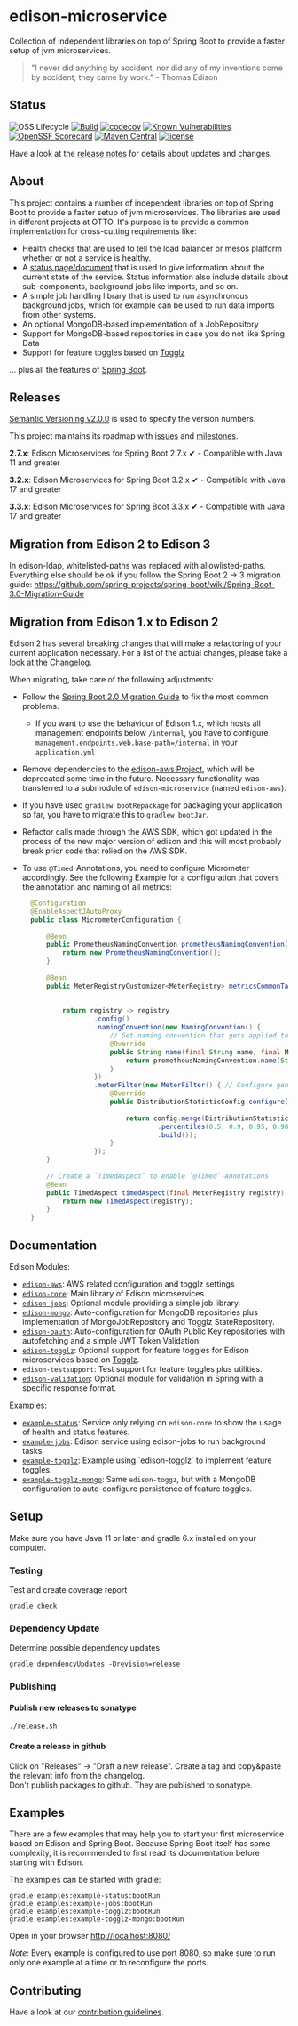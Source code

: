 # edison-microservice

Collection of independent libraries on top of Spring Boot to provide a faster setup of jvm microservices.

> "I never did anything by accident, nor did any of my inventions come by accident; they came by work." - Thomas Edison

## Status

![OSS Lifecycle](https://img.shields.io/osslifecycle?file_url=https%3A%2F%2Fraw.githubusercontent.com%2Fotto-de%2Fedison-microservice%2Fmain%2FOSSMETADATA)
[![Build](https://github.com/otto-de/edison-microservice/actions/workflows/build-main.yml/badge.svg)](https://github.com/otto-de/edison-microservice/actions?query=workflow%3Abuild-main)
[![codecov](https://codecov.io/gh/otto-de/edison-microservice/branch/master/graph/badge.svg)](https://codecov.io/gh/otto-de/edison-microservice)
[![Known Vulnerabilities](https://snyk.io/test/github/otto-de/edison-microservice/badge.svg)](https://snyk.io/test/github/otto-de/edison-microservice)
[![OpenSSF Scorecard](https://api.securityscorecards.dev/projects/github.com/otto-de/edison-microservice/badge)](https://securityscorecards.dev/viewer/?uri=github.com/otto-de/edison-microservice)
[![Maven Central](https://img.shields.io/maven-central/v/de.otto.edison/edison-core?label=maven-central)](https://search.maven.org/search?q=g:de.otto%20a:edison-core%20v:RELEASE%20p:jar)
[![license](https://img.shields.io/github/license/otto-de/edison-microservice.svg)](./LICENSE)

Have a look at the [release notes](CHANGELOG.md) for details about updates and changes.

## About

This project contains a number of independent libraries on top of Spring Boot to provide a faster setup of jvm microservices.
The libraries are used in different projects at OTTO.
It's purpose is to provide a common implementation for cross-cutting requirements like:

* Health checks that are used to tell the load balancer or mesos platform whether or not a service is healthy.
* A [status page/document](https://github.com/otto-de/edison-microservice/tree/master/edison-core) that is used to give information about the current state of the service. Status information also include details about sub-components, background jobs like imports, and so on.
* A simple job handling library that is used to run asynchronous background jobs, which for example can be used to run data imports from other systems.
* An optional MongoDB-based implementation of a JobRepository
* Support for MongoDB-based repositories in case you do not like Spring Data
* Support for feature toggles based on [Togglz](https://www.togglz.org/)

... plus all the features of [Spring Boot](http://projects.spring.io/spring-boot/).


## Releases

[Semantic Versioning v2.0.0](http://semver.org/spec/v2.0.0.html) is used to specify the version numbers.

This project maintains its roadmap with [issues](https://github.com/otto-de/edison-microservice/issues) and [milestones](https://github.com/otto-de/edison-microservice/milestones).

**2.7.x**: Edison Microservices for Spring Boot 2.7.x &#10004; - Compatible with Java 11 and greater

**3.2.x**: Edison Microservices for Spring Boot 3.2.x &#10004; - Compatible with Java 17 and greater

**3.3.x**: Edison Microservices for Spring Boot 3.3.x &#10004; - Compatible with Java 17 and greater

## Migration from Edison 2 to Edison 3

In edison-ldap, whitelisted-paths was replaced with allowlisted-paths.
Everything else should be ok if you follow the Spring Boot 2 -> 3 migration guide:
https://github.com/spring-projects/spring-boot/wiki/Spring-Boot-3.0-Migration-Guide

## Migration from Edison 1.x to Edison 2

Edison 2 has several breaking changes that will make a refactoring of your current application necessary. For a list of
the actual changes, please take a look at the [Changelog](CHANGELOG.md).

When migrating, take care of the following adjustments:

* Follow the [Spring Boot 2.0 Migration Guide](https://github.com/spring-projects/spring-boot/wiki/Spring-Boot-2.0-Migration-Guide)
  to fix the most common problems.
    * If you want to use the behaviour of Edison 1.x, which hosts all management endpoints below `/internal`, you have to 
      configure `management.endpoints.web.base-path=/internal` in your `application.yml`
* Remove dependencies to the [edison-aws Project](https://github.com/otto-de/edison-aws), which will be deprecated some time in the future. 
  Necessary functionality was transferred to a submodule of `edison-microservice` (named `edison-aws`).
* If you have used `gradlew bootRepackage` for packaging your application so far, you have to migrate this to `gradlew bootJar`.
* Refactor calls made through the AWS SDK, which got updated in the process of the new major version of edison and this
  will most probably break prior code that relied on the AWS SDK.
* To use `@Timed`-Annotations, you need to configure Micrometer accordingly. See the following Example for a configuration that
  covers the annotation and naming of all metrics:
  
  ```java
    @Configuration
    @EnableAspectJAutoProxy
    public class MicrometerConfiguration {
    
        @Bean
        public PrometheusNamingConvention prometheusNamingConvention() {
            return new PrometheusNamingConvention();
        }
    
        @Bean
        public MeterRegistryCustomizer<MeterRegistry> metricsCommonTags(@Value("${service.vertical}") final String vertical,
                                                                        @Value("${service.name}") final String serviceName,
                                                                        final PrometheusNamingConvention prometheusNamingConvention) {
            return registry -> registry
                    .config()
                    .namingConvention(new NamingConvention() { 
                        // Set naming convention that gets applied to all metrics, in this  example explicitly using a Prometheus naming convention
                        @Override
                        public String name(final String name, final Meter.Type type, final String baseUnit) {
                            return prometheusNamingConvention.name(String.format("%s.%s.%s", vertical, serviceName, name), type, baseUnit);
                        }
                    })
                    .meterFilter(new MeterFilter() { // Configure generally applicable configurations, like percentiles
                        @Override
                        public DistributionStatisticConfig configure(final Meter.Id id,
                                                                     final DistributionStatisticConfig config) {
                            return config.merge(DistributionStatisticConfig.builder()
                                    .percentiles(0.5, 0.9, 0.95, 0.98, 0.99, 0.999)
                                    .build());
                        }
                    });
        }
    
        // Create a `TimedAspect` to enable `@Timed`-Annotations
        @Bean
        public TimedAspect timedAspect(final MeterRegistry registry) {
            return new TimedAspect(registry);
        }
    }

  ```


## Documentation

Edison Modules:
* [`edison-aws`](edison-auth-aws/README.md): AWS related configuration and togglz settings
* [`edison-core`](edison-core/README.md): Main library of Edison microservices.
* [`edison-jobs`](edison-jobs/README.md): Optional module providing a simple job library.
* [`edison-mongo`](edison-mongo/README.md): Auto-configuration for MongoDB repositories plus implementation of MongoJobRepository and Togglz StateRepository.
* [`edison-oauth`](edison-oauth/README.md): Auto-configuration for OAuth Public Key repositories with autofetching and a simple JWT Token Validation.
* [`edison-togglz`](edison-togglz/README.md): Optional support for feature toggles for Edison microservices based on [Togglz](https://www.togglz.org/).
* `edison-testsupport`: Test support for feature toggles plus utilities.
* [`edison-validation`](edison-validation/README.md): Optional module for validation in Spring with a specific response format.

Examples:
* [`example-status`](examples/example-status): Service only relying on `edison-core` to show the usage of health and status features. 
* [`example-jobs`](examples/example-jobs): Edison service using edison-jobs to run background tasks. 
* [`example-togglz`](examples/example-togglz): Example using `edison-togglz´ to implement feature toggles.
* [`example-togglz-mongo`](examples/example-togglz-mongo): Same `edison-toggz`, but with a MongoDB configuration to auto-configure persistence of feature toggles.


## Setup

Make sure you have Java 11 or later and gradle 6.x installed on your computer.

### Testing

Test and create coverage report

    gradle check

### Dependency Update

Determine possible dependency updates

    gradle dependencyUpdates -Drevision=release

### Publishing

#### Publish new releases to sonatype

    ./release.sh

#### Create a release in github
Click on "Releases" -> "Draft a new release". Create a tag and copy&paste the relevant info from the changelog.<br/>
Don't publish packages to github. They are published to sonatype.

## Examples

There are a few examples that may help you to start your first microservice based
on Edison and Spring Boot. Because Spring Boot itself has some complexity, it is
recommended to first read its documentation before starting with Edison.

The examples can be started with gradle:

    gradle examples:example-status:bootRun
    gradle examples:example-jobs:bootRun
    gradle examples:example-togglz:bootRun
    gradle examples:example-togglz-mongo:bootRun

Open in your browser [http://localhost:8080/](http://localhost:8080/)

*Note:* Every example is configured to use port 8080, so make sure to run only one example at a time or to reconfigure
the ports.


## Contributing

Have a look at our [contribution guidelines](CONTRIBUTING.md).
